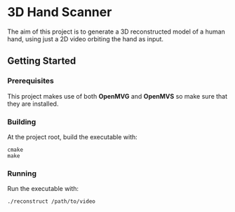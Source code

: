 # 3D Hand Scanner

<p>
The aim of this project is to generate a 3D reconstructed model of a human hand, using just a 2D video orbiting the hand
as input.
</p>

## Getting Started

### Prerequisites

<p>
This project makes use of both <b>OpenMVG</b> and <b>OpenMVS</b> so make sure that they are installed.
</p>

### Building

<p>
At the project root, build the executable with:
</p>

```
cmake
make
```

### Running

<p>
Run the executable with:
</p>

```
./reconstruct /path/to/video
```
